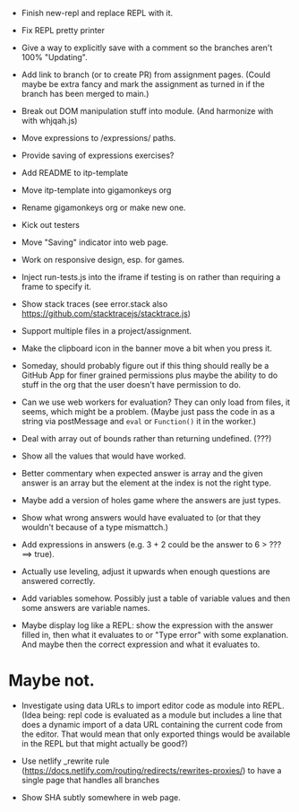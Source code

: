 - Finish new-repl and replace REPL with it.

- Fix REPL pretty printer

- Give a way to explicitly save with a comment so the branches aren't 100% "Updating".

- Add link to branch (or to create PR) from assignment pages. (Could maybe be
  extra fancy and mark the assignment as turned in if the branch has been merged
  to main.)

- Break out DOM manipulation stuff into module. (And harmonize with with whjqah.js)

- Move expressions to /expressions/ paths.

- Provide saving of expressions exercises?

- Add README to itp-template

- Move itp-template into gigamonkeys org

- Rename gigamonkeys org or make new one.

- Kick out testers

- Move "Saving" indicator into web page.

- Work on responsive design, esp. for games.

- Inject run-tests.js into the iframe if testing is on rather than requiring a
  frame to specify it.

- Show stack traces (see error.stack also
  https://github.com/stacktracejs/stacktrace.js)

- Support multiple files in a project/assignment.

- Make the clipboard icon in the banner move a bit when you press it.

- Someday, should probably figure out if this thing should really be a GitHub
  App for finer grained permissions plus maybe the ability to do stuff in the
  org that the user doesn't have permission to do.

- Can we use web workers for evaluation? They can only load from files, it
  seems, which might be a problem. (Maybe just pass the code in as a string via
  postMessage and `eval` or `Function()` it in the worker.)

- Deal with array out of bounds rather than returning undefined. (???)

- Show all the values that would have worked.

- Better commentary when expected answer is array and the given answer
  is an array but the element at the index is not the right type.

- Maybe add a version of holes game where the answers are just types.

- Show what wrong answers would have evaluated to (or that they
  wouldn't because of a type mismattch.)

- Add expressions in answers (e.g. 3 + 2 could be the answer to 6 >
  ??? ==> true).

- Actually use leveling, adjust it upwards when enough questions are
  answered correctly.

- Add variables somehow. Possibly just a table of variable values and
  then some answers are variable names.

- Maybe display log like a REPL: show the expression with the answer
  filled in, then what it evaluates to or "Type error" with some
  explanation. And maybe then the correct expression and what it
  evaluates to.

# Maybe not.

- Investigate using data URLs to import editor code as module into REPL. (Idea
  being: repl code is evaluated as a module but includes a line that does a
  dynamic import of a data URL containing the current code from the editor. That
  would mean that only exported things would be available in the REPL but that
  might actually be good?)

- Use netlify \_rewrite rule
  (https://docs.netlify.com/routing/redirects/rewrites-proxies/) to have a
  single page that handles all branches

- Show SHA subtly somewhere in web page.
